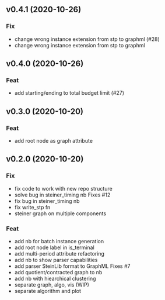 ## v0.4.1 (2020-10-26)

### Fix

- change wrong instance extension from stp to graphml (#28)
- change wrong instance extension from stp to graphml

## v0.4.0 (2020-10-26)

### Feat

- add starting/ending to total budget limit (#27)

## v0.3.0 (2020-10-20)

### Feat

- add root node as graph attribute

## v0.2.0 (2020-10-20)

### Fix

- fix code to work with new repo structure
- solve bug in steiner_timing nb Fixes #12
- fix bug in steiner_timing nb
- fix write_stp fn
- steiner graph on multiple components

### Feat

- add nb for batch instance generation
- add root node label in is_terminal
- add multi-period attribute refactoring
- add nb to show parser capabilities
- add parser SteinLib format to GraphML Fixes #7
- add quotient/contracted graph to nb
- add nb with hiearchical clustering
- separate graph, algo, vis (WIP)
- separate algorithm and plot
